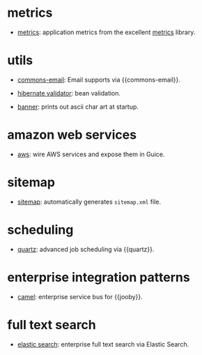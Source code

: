# metrics

* [metrics](/doc/metrics): application metrics from the excellent [metrics](http://metrics.dropwizard.io) library.

# utils

* [commons-email](/doc/commons-email): Email supports via {{commons-email}}.

* [hibernate validator](/doc/hbv): bean validation.

* [banner](/doc/banner): prints out ascii char art at startup.

# amazon web services

* [aws](/doc/aws): wire AWS services and expose them in Guice.

# sitemap

* [sitemap](/doc/sitemap): automatically generates ```sitemap.xml``` file.

# scheduling

* [quartz](/doc/quartz): advanced job scheduling via {{quartz}}.

# enterprise integration patterns

* [camel](/doc/camel): enterprise service bus for {{jooby}}.

# full text search

* [elastic search](/doc/elasticsearch): enterprise full text search via Elastic Search.
